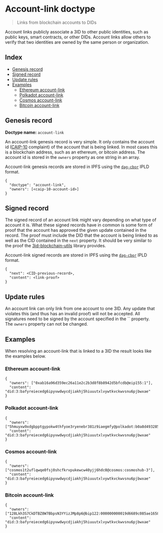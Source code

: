 # Account-link doctype

> Links from blockchain accounts to DIDs

Account links publicly associate a 3ID to other public identities, such as public keys, smart contracts, or other DIDs. Account links allow others to verify that two identities are owned by the same person or organization.

## Index

- [Genesis record](#genesis-record)
- [Signed record](#signed-record)
- [Update rules](#update-rules)
- [Examples](#examples)
  - [Ethereum account-link](#ethereum-account-link)
  - [Polkadot account-link](#polkadot-account-link)
  - [Cosmos account-link](#cosmos-account-link)
  - [Bitcoin account-link](#bitcoin-account-link)

## Genesis record

**Doctype name:** `account-link`

An account-link genesis record is very simple. It only contains the account id ([CAIP-10](https://github.com/ChainAgnostic/CAIPs/blob/master/CAIPs/caip-10.md) complaint) of the account that is being linked. In most cases this is a blockchain address, such as an ethereum, or bitcoin address. The account id is stored in the `owners` property as one string in an array.

Account-link genesis records are stored in IPFS using the [`dag-cbor`](https://github.com/ipld/js-ipld-dag-cbor/) IPLD format.

```JSONC
{
  "doctype": "account-link",
  "owners": [<caip-10-account-id>]
}
```

## Signed record

The signed record of an account link might vary depending on what type of account it is. What these signed records have in common is some form of proof that the account has approved the given update contained in the record. The proof must include the DID that the account is being linked to as well as the CID contained in the `next` property. It should be very similar to the proof the [3id-blockchain-utils](https://github.com/3box/js-3id-blockchain-utils) library provides.

Account-link signed records are stored in IPFS using the [`dag-cbor`](https://github.com/ipld/js-ipld-dag-cbor/) IPLD format.

```JSONC
{
  "next": <CID-previous-record>,
  "content": <link-proof>
}
```

## Update rules

An account link can only link from one account to one 3ID. Any update that violates this (and thus has an invalid proof) will not be accepted. All signatures need to be signed by the account specified in the `` property. The `owners` property can not be changed.

## Examples

When resolving an account-link that is linked to a 3ID the result looks like the examples below.

### Ethereum account-link

```JSONC
{
  "owners": ["0xab16a96d359ec26a11e2c2b3d8f8b8942d5bfcdb@eip155:1"],
  "content": "did:3:bafyreiecedg6ipyvwdwycdjiakhj5hiuuutxlvywtkvckwvsnu6pjbwxae"
}
```

### Polkadot account-link

```JSONC
{
  "owners": ["5hmuyxw9xdgbpptgypokw4thfyoe3ryenebr381z9iaegmfy@polkadot:b0a8d493285c2df73290dfb7e61f870f"],
  "content": "did:3:bafyreiecedg6ipyvwdwycdjiakhj5hiuuutxlvywtkvckwvsnu6pjbwxae"
}
```

### Cosmos account-link

```JSONC
{
  "owners": ["cosmos1t2uflqwqe0fsj0shcfkrvpukewcw40yjj6hdc0@cosmos:cosmoshub-3"],
  "content": "did:3:bafyreiecedg6ipyvwdwycdjiakhj5hiuuutxlvywtkvckwvsnu6pjbwxae"
}
```

### Bitcoin account-link

```JSONC
{
  "owners": ["128Lkh3S7CkDTBZ8W7BbpsN3YYizJMp8p6@bip122:000000000019d6689c085ae165831e93"],
  "content": "did:3:bafyreiecedg6ipyvwdwycdjiakhj5hiuuutxlvywtkvckwvsnu6pjbwxae"
}
```
